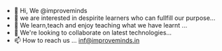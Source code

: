 - 👋 Hi, We @improveminds
- 👀 we are interested in despirite learners who can fullfill our purpose...
- 🌱 We learn,teach and enjoy teaching what we have learnt ...
- 💞️ We're looking to collaborate on latest technologies...
- 📫 How to reach us ... inf@improveminds.in

<!---
improveminds/improveminds is a ✨ special ✨ repository because its `README.md` (this file) appears on your GitHub profile.
You can click the Preview link to take a look at your changes.
--->
